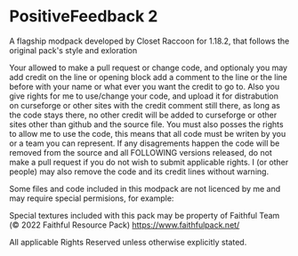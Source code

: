 # PositiveFeedback 2
A flagship modpack developed by Closet Raccoon for 1.18.2, that follows the original pack's style and exloration

Your allowed to make a pull request or change code, and optionaly you may add credit on the line or opening block add a comment to the line or the line before with your name or what ever you want the credit to go to.  Also you give rights for me to use/change your code, and upload it for distrabution on curseforge or other sites with the credit comment still there, as long as the code stays there, no other credit will be added to curseforge or other sites other than github and the source file.  You must also posses the rights to allow me to use the code, this means that all code must be writen by you or a team you can represent.  If any disagrements happen the code will be removed from the source and all FOLLOWING versions released, do not make a pull request if you do not wish to submit  applicable rights.  I (or other people) may also remove the code and its credit lines without warning.

Some files and code included in this modpack are not licenced by me and may require special permisions, for example:

Special textures included with this pack may be property of Faithful Team (© 2022 Faithful Resource Pack) https://www.faithfulpack.net/

All applicable Rights Reserved unless otherwise explicitly stated.
